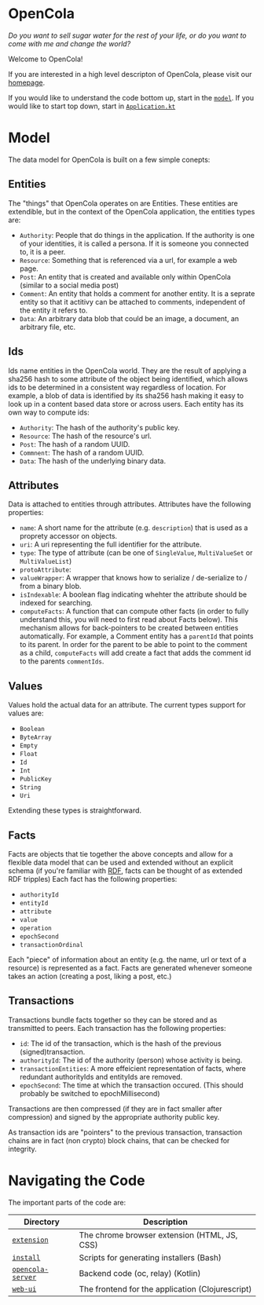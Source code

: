 # OpenCola

*Do you want to sell sugar water for the rest of your life, or do you want to come with me and change the world?*

Welcome to OpenCola!

If you are interested in a high level descripton of OpenCola, please visit our [homepage](https://opencola.io).


If you would like to understand the code bottom up, start in the [```model```](opencola-server/core/model/README.md). If you would like to start top down, start in [```Application.kt```](opencola-server/server/src/main/kotlin/opencola/server/Application.kt)

# Model

The data model for OpenCola is built on a few simple conepts:

## Entities

The "things" that OpenCola operates on are Entities. These entities are extendible, but in the context of the OpenCola application, the entities types are:

* ```Authority```: People that do things in the application. If the authority is one of your identities, it is called a persona. If it is someone you connected to, it is a peer. 
* ```Resource```: Something that is referenced via a url, for example a web page. 
* ```Post```: An entity that is created and available only within OpenCola (similar to a social media post)
* ```Comment```: An entity that holds a comment for another entity. It is a seprate entity so that it actitivy can be attached to comments, independent of the entity it refers to. 
* ```Data```: An arbitrary data blob that could be an image, a document, an arbitrary file, etc.


## Ids

Ids name entities in the OpenCola world. They are the result of applying a sha256 hash to some attribute of the object being identified, which allows ids to be determined in a consistent way regardless of location. For example, a blob of data is identified by its sha256 hash making it easy to look up in a content based data store or across users. Each entity has its own way to compute ids: 

* ```Authority```: The hash of the authority's public key.
* ```Resource```: The hash of the resource's url.
* ```Post```: The hash of a random UUID.
* ```Commnent```: The hash of a random UUID.
* ```Data```: The hash of the underlying binary data.

## Attributes

Data is attached to entities through attributes. Attributes have the following properties:

* ```name```: A short name for the attribute (e.g. ```description```) that is used as a proprety accessor on objects.
* ```uri```: A uri representing the full identifier for the attribute.
* ```type```: The type of attribute (can be one of ```SingleValue```, ```MultiValueSet``` or ```MultiValueList```)
* ```protoAttribute```: 
* ```valueWrapper```: A wrapper that knows how to serialize / de-serialize to / from a binary blob.
* ```isIndexable```: A boolean flag indicating whehter the attribute should be indexed for searching.
* ```computeFacts```: A function that can compute other facts (in order to fully understand this, you will need to first read about Facts below). This mechanism allows for back-pointers to be created between entities automatically. For example, a Comment entity has a ```parentId``` that points to its parent. In order for the parent to be able to point to the comment as a child, ```computeFacts``` will add create a fact that adds the comment id to the parents ```commentIds```.  

## Values

Values hold the actual data for an attribute. The current types support for values are:

* ```Boolean```
* ```ByteArray```
* ```Empty```
* ```Float```
* ```Id```
* ```Int```
* ```PublicKey```
* ```String```
* ```Uri```

Extending these types is straightforward.

## Facts

Facts are objects that tie together the above concepts and allow for a flexible data model that can be used and extended without an explicit schema (if you're familiar with [RDF](https://en.wikipedia.org/wiki/Resource_Description_Framework), facts can be thought of as extended RDF tripples) Each fact has the following properties:

*  ```authorityId``` 
*  ```entityId```
*  ```attribute```
*  ```value```
*  ```operation```
*  ```epochSecond```
*  ```transactionOrdinal```

Each "piece" of information about an entity (e.g. the name, url or text of a resource) is represented as a fact. Facts are generated whenever someone takes an action (creating a post, liking a post, etc.)

## Transactions

Transactions bundle facts together so they can be stored and as transmitted to peers. Each transaction has the following properties:

* ```id```: The id of the transaction, which is the hash of the previous (signed)transaction.  
* ```authorityId```: The id of the authority (person) whose activity is being. 
* ```transactionEntities```: A more effeicient representation of facts, where redundant authorityIds and entityIds are removed. 
* ```epochSecond```: The time at which the transaction occured. (This should probably be switched to epochMillisecond)

Transactions are then compressed (if they are in fact smaller after compression) and signed by the appropriate authority public key.

As transaction ids are "pointers" to the previous transaction, transaction chains are in fact (non crypto) block chains, that can be checked for integrity.

# Navigating the Code




The important parts of the code are: 

|Directory|Description|
|------|------|
|[```extension```](extension/README.md)| The chrome browser extension (HTML, JS, CSS)|
|[```install```](install/README.md)| Scripts for generating installers (Bash) |
|[```opencola-server```](opencola-server/README.md)| Backend code (oc, relay) (Kotlin) |
|[```web-ui```](web-ui/README.md)| The frontend for the application (Clojurescript)|







